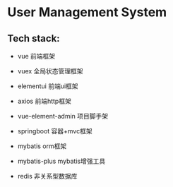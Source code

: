 # User Management System
## Tech stack:
* vue 前端框架
* vuex 全局状态管理框架
* elementui 前端ui框架
* axios 前端http框架
* vue-element-admin 项目脚手架

* springboot 容器+mvc框架
* mybatis orm框架
* mybatis-plus mybatis增强工具
* redis 非关系型数据库
